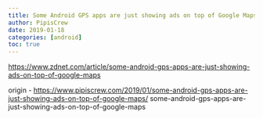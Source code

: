 ```yaml
---
title: Some Android GPS apps are just showing ads on top of Google Maps
author: PipisCrew
date: 2019-01-18
categories: [android]
toc: true
---
```


https://www.zdnet.com/article/some-android-gps-apps-are-just-showing-ads-on-top-of-google-maps

origin - https://www.pipiscrew.com/2019/01/some-android-gps-apps-are-just-showing-ads-on-top-of-google-maps/ some-android-gps-apps-are-just-showing-ads-on-top-of-google-maps